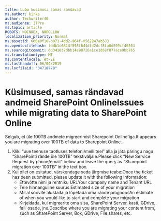 ```yaml
---
title: Luba küsimusi samas rändavad
ms.author: kirks
author: Techwriter40
ms.audience: ITPro
ms.topic: article
ROBOTS: NOINDEX, NOFOLLOW
localization_priority: Normal
ms.assetid: 686e8f18-b871-4dd2-864f-8562947ab583
ms.openlocfilehash: fddb1c6814f598f044dfd2dcf8fa8d899cf46504
ms.sourcegitcommit: 6d341637dbb14e90726a1ce1d68f077ace9bb765
ms.translationtype: MT
ms.contentlocale: et-EE
ms.lasthandoff: 06/04/2019
ms.locfileid: "34718778"
---
```

# <a name="issues-while-migrating-data-to-sharepoint-online"></a><span data-ttu-id="ea6bd-102">Küsimused, samas rändavad andmeid SharePoint Online</span><span class="sxs-lookup"><span data-stu-id="ea6bd-102">Issues while migrating data to SharePoint Online</span></span>

<p><span data-ttu-id="ea6bd-103">Selgub, et üle 100TB andmete migreerimist Sharepoint Online'iga.</span><span class="sxs-lookup"><span data-stu-id="ea6bd-103">It appears you are migrating over 100TB of data to Sharepoint Online.</span></span></p> <ol> <li><span data-ttu-id="ea6bd-104">Kliki &ldquo;uue teenuse taotluses telefoni/meili teel&rdquo; alla ja jäta päringu nagu &ldquo;SharePointi rände üle 100TB&rdquo; tekstiväljale.</span><span class="sxs-lookup"><span data-stu-id="ea6bd-104">Please click &ldquo;New Service Request by phone/email&rdquo; below and leave the query as &ldquo;Sharepoint migration over 100TB&rdquo; in the text box.</span></span></li> <li><span data-ttu-id="ea6bd-105">Kui pilet on esitatud, värskendage seda järgmise teabe:</span><span class="sxs-lookup"><span data-stu-id="ea6bd-105">Once the ticket has been submitted, please update it with the following information:</span></span> <ul> <li><span data-ttu-id="ea6bd-106">Ettevõtte nimi ja rentniku URL</span><span class="sxs-lookup"><span data-stu-id="ea6bd-106">Your company name and Tenant URL</span></span></li> <li><span data-ttu-id="ea6bd-107">Teie hinnanguline suurus.</span><span class="sxs-lookup"><span data-stu-id="ea6bd-107">Estimated size of your migration</span></span></li> <li><span data-ttu-id="ea6bd-108">Millal soovite alustada ja lõpetada oma rände prognoos</span><span class="sxs-lookup"><span data-stu-id="ea6bd-108">An estimate of when you would like to start and complete your migration</span></span></li> <li><span data-ttu-id="ea6bd-109">Kirjeldada, kui migreerite oma sisu, SharePoint Server, kasti, GDrive, faili osade, jne.</span><span class="sxs-lookup"><span data-stu-id="ea6bd-109">Describe where you are migrating your content from, such as SharePoint Server, Box, GDrive, File shares, etc.</span></span></li> </ul> </li> </ol>


  

